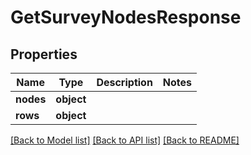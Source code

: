 # GetSurveyNodesResponse

## Properties
Name | Type | Description | Notes
------------ | ------------- | ------------- | -------------
**nodes** | **object** |  | 
**rows** | **object** |  | 

[[Back to Model list]](../README.md#documentation-for-models) [[Back to API list]](../README.md#documentation-for-api-endpoints) [[Back to README]](../README.md)


